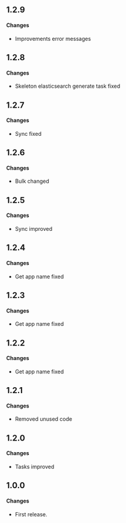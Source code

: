 1.2.9
------
#### Changes
* Improvements error messages

1.2.8
------
#### Changes
* Skeleton elasticsearch generate task fixed

1.2.7
------
#### Changes
* Sync fixed

1.2.6
------
#### Changes
* Bulk changed

1.2.5
------
#### Changes
* Sync improved

1.2.4
------
#### Changes
* Get app name fixed

1.2.3
------
#### Changes
* Get app name fixed

1.2.2
------
#### Changes
* Get app name fixed

1.2.1
------
#### Changes
* Removed unused code

1.2.0
------
#### Changes
* Tasks improved

1.0.0
------
#### Changes
* First release.